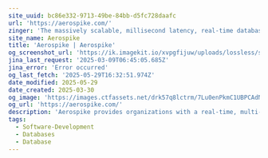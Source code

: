 ```yaml
---
site_uuid: bc86e332-9713-49be-84bb-d5fc728daafc
url: 'https://aerospike.com/'
zinger: 'The massively scalable, millisecond latency, real-time database.'
site_name: Aerospike
title: 'Aerospike | Aerospike'
og_screenshot_url: 'https://ik.imagekit.io/xvpgfijuw/uploads/lossless/screenshots/20250529_Aerospike_og_screenshot.jpeg'
jina_last_request: '2025-03-09T06:45:05.685Z'
jina_error: 'Error occurred'
og_last_fetch: '2025-05-29T16:32:51.974Z'
date_modified: 2025-05-29
date_created: 2025-03-30
og_image: 'https://images.ctfassets.net/drk57q8lctrm/7Lu0enPkmC1UBPCAdNiAzl/4a4e59826fdb8ad861c52dd669b73a57/default_feature_image_1.webp?w=1200&h=630&fit=crop&f=left'
og_url: 'https://aerospike.com/'
description: 'Aerospike provides organizations with a real-time, multi-model database that fits their needs to scale, manage cloud services, and reduce cost.'
tags:
  - Software-Development
  - Databases
  - Database
---
```


